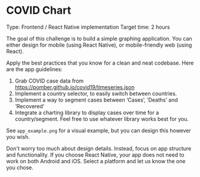# COVID Chart
Type: Frontend / React Native implementation
Target time: 2 hours

The goal of this challenge is to build a simple graphing application. You can either design for mobile (using React Native), or mobile-friendly web (using React).

Apply the best practices that you know for a clean and neat codebase. Here are the app guidelines:

1. Grab COVID case data from https://pomber.github.io/covid19/timeseries.json
2. Implement a country selector, to easily switch between countries.
3. Implement a way to segment cases between ‘Cases’, ‘Deaths’ and ‘Recovered’
4. Integrate a charting library to display cases over time for a country/segment. Feel free to use whatever library works best for you.

See `app_example.png` for a visual example, but you can design this however you wish.

Don't worry too much about design details. Instead, focus on app structure and functionality. If you choose React Native, your app does not need to work on both Android and iOS. Select a platform and let us know the one you chose.
